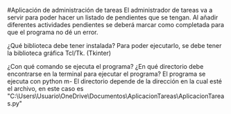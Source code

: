 #Aplicación de administración de tareas 
El administrador de tareas va a servir para poder hacer un listado de pendientes que se tengan. Al añadir diferentes actividades pendientes se deberá marcar como completada para que el programa no dé un error. 

¿Qué biblioteca debe tener instalada?
Para poder ejecutarlo, se debe tener la biblioteca gráfica Tcl/Tk. (Tkinter)

¿Con qué comando se ejecuta el programa? ¿En qué directorio debe encontrarse en la terminal para ejecutar el programa?
El programa se ejecuta con python m-
El directorio depende de la dirección en la cual esté el archivo, en este caso es "C:\Users\Usuario\OneDrive\Documentos\AplicacionTareas\AplicacionTareas.py"